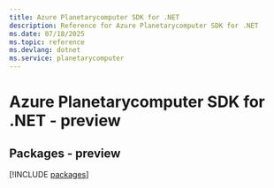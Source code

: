 ```yaml
---
title: Azure Planetarycomputer SDK for .NET
description: Reference for Azure Planetarycomputer SDK for .NET
ms.date: 07/18/2025
ms.topic: reference
ms.devlang: dotnet
ms.service: planetarycomputer
---
```

# Azure Planetarycomputer SDK for .NET - preview
## Packages - preview
[!INCLUDE [packages](planetarycomputer-index.md)]